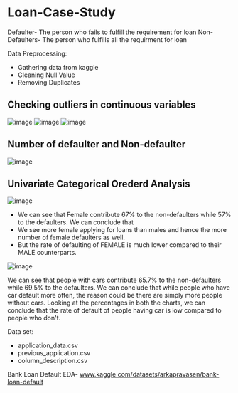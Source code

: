 # Loan-Case-Study

Defaulter- The person who fails to fulfill the requirement for loan
Non-Defaulters- The person who fulfills all the requirment for loan

Data Preprocessing:
   * Gathering data from kaggle
   * Cleaning Null Value
   * Removing Duplicates
  
## Checking outliers in continuous variables
![image](https://user-images.githubusercontent.com/85886921/166436587-f8f6c766-72e6-4137-a270-2d5a3d2842c9.png)
![image](https://user-images.githubusercontent.com/85886921/166436548-6bc77d21-4fe2-4e5f-87d4-2edbfff6eb74.png)
![image](https://user-images.githubusercontent.com/85886921/166436701-7b82a1e9-87d4-42c2-a3ba-3c73fbfbe098.png)

## Number of defaulter and Non-defaulter
![image](https://user-images.githubusercontent.com/85886921/166438827-57587d67-c914-4cad-a4be-a07d7829ad27.png)

## Univariate Categorical Orederd Analysis
![image](https://user-images.githubusercontent.com/85886921/166436894-185823ac-040b-40e9-887e-b66a5cdb79cc.png)
* We can see that Female contribute 67% to the non-defaulters while 57% to the defaulters. We can conclude that
* We see more female applying for loans than males and hence the more number of female defaulters as well.
* But the rate of defaulting of FEMALE is much lower compared to their MALE counterparts.

![image](https://user-images.githubusercontent.com/85886921/166437018-a929e11a-86f7-4b8e-aacf-e325dd9addae.png)

We can see that people with cars contribute 65.7% to the non-defaulters while 69.5% to the defaulters. We can conclude that while people who have car default more often, the reason could be there are simply more people without cars. 
Looking at the percentages in both the charts, we can conclude that the rate of default of people having car is low compared to people who don't.
  
Data set:
* application_data.csv
* previous_application.csv
* column_description.csv

Bank Loan Default EDA- www.kaggle.com/datasets/arkapravasen/bank-loan-default
